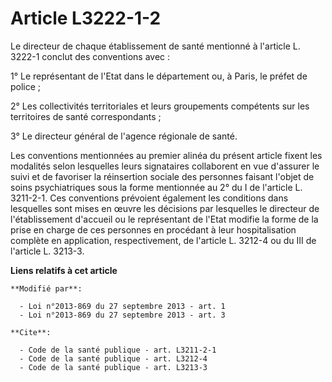 # Article L3222-1-2

Le directeur de chaque établissement de santé mentionné à l'article L. 3222-1 conclut des conventions avec : 

1° Le représentant de l'Etat dans le département ou, à Paris, le préfet de police ; 

2° Les collectivités territoriales et leurs groupements compétents sur les territoires de santé correspondants ; 

3° Le directeur général de l'agence régionale de santé. 

Les conventions mentionnées au premier alinéa du présent article fixent les modalités selon lesquelles leurs signataires
collaborent en vue d'assurer le suivi et de favoriser la réinsertion sociale des personnes faisant l'objet de soins
psychiatriques sous la forme mentionnée au 2° du I de l'article L. 3211-2-1. Ces conventions prévoient également les
conditions dans lesquelles sont mises en œuvre les décisions par lesquelles le directeur de l'établissement d'accueil ou le
représentant de l'Etat modifie la forme de la prise en charge de ces personnes en procédant à leur hospitalisation complète
en application, respectivement, de l'article L. 3212-4 ou du III de l'article L. 3213-3.

**Liens relatifs à cet article**

	**Modifié par**:

	  - Loi n°2013-869 du 27 septembre 2013 - art. 1
	  - Loi n°2013-869 du 27 septembre 2013 - art. 3

	**Cite**:

	  - Code de la santé publique - art. L3211-2-1
	  - Code de la santé publique - art. L3212-4
	  - Code de la santé publique - art. L3213-3
